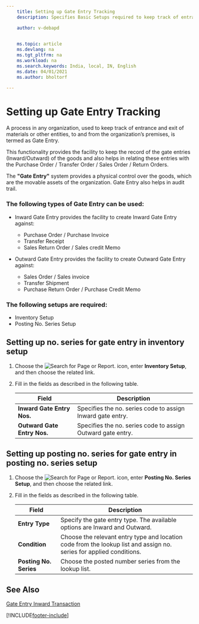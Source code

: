 ```yaml
---
    title: Setting up Gate Entry Tracking
    description: Specifies Basic Setups required to keep track of entrance and exit of materials or other entities, to and from the organization’s premises.

    author: v-debapd

    
    ms.topic: article
    ms.devlang: na
    ms.tgt_pltfrm: na
    ms.workload: na
    ms.search.keywords: India, local, IN, English
    ms.date: 04/01/2021
    ms.author: bholtorf

---
```

# Setting up Gate Entry Tracking

A process in any organization, used to keep track of entrance and exit of materials or other entities, to and from the organization’s premises, is termed as Gate Entry.

This functionality provides the facility to keep the record of the gate entries (Inward/Outward) of the goods and also helps in relating these entries with the Purchase Order / Transfer Order / Sales Order / Return Orders.

The **"Gate Entry"** system provides a physical control over the goods, which are the movable assets of the organization. Gate Entry also helps in audit trail.

### The following types of Gate Entry can be used:

 - Inward Gate Entry provides the facility to create Inward Gate Entry against:

      - Purchase Order / Purchase Invoice
      - Transfer Receipt
      - Sales Return Order / Sales credit Memo

 - Outward Gate Entry provides the facility to create Outward Gate Entry against:
     - Sales Order / Sales invoice
     - Transfer Shipment
     - Purchase Return Order / Purchase Credit Memo
 
### The following setups are required:

- Inventory Setup
- Posting No. Series Setup

## Setting up no. series for gate entry in inventory setup

1. Choose the ![Search for Page or Report.](image/search_small.png "Search for Page or Report icon") icon, enter **Inventory Setup**, and then choose the related link.
2. Fill in the fields as described in the following table.

    |Field|Description|  
    |---------------------------------|---------------------------------------|  
    |**Inward Gate Entry Nos.**|Specifies the no. series code to assign Inward gate entry.|
    |**Outward Gate Entry Nos.**|Specifies the no. series code to assign Outward gate entry.|

## Setting up posting no. series for gate entry in posting no. series setup

1. Choose the ![Search for Page or Report.](image/search_small.png "Search for Page or Report icon") icon, enter **Posting No. Series Setup**, and then choose the related link.
2. Fill in the fields as described in the following table.

    |Field|Description|  
    |---------------------------------|---------------------------------------|  
    |**Entry Type**|Specify the gate entry type. The available options are Inward and Outward.|  
    |**Condition**|Choose the relevant entry type and location code from the lookup list and assign no. series for applied conditions.|  
    |**Posting No. Series**|Choose the posted number series from the lookup list.| 







## See Also 
[Gate Entry Inward Transaction](Gate-Entry-Inward_Transactions.md)




[!INCLUDE[footer-include](../../includes/footer-banner.md)]